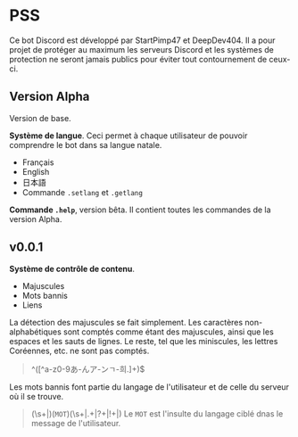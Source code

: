 # PSS
Ce bot Discord est développé par StartPimp47 et DeepDev404. Il a pour projet de protéger au maximum les serveurs Discord et les systèmes de protection ne seront jamais publics pour éviter tout contournement de ceux-ci.

## Version Alpha
Version de base.

**Système de langue**. Ceci permet à chaque utilisateur de pouvoir comprendre le bot dans sa langue natale.
  * Français
  * English
  * 日本語
  * Commande `.setlang` et `.getlang`

**Commande `.help`**, version bêta. Il contient toutes les commandes de la version Alpha.

## v0.0.1

**Système de contrôle de contenu**.
 * Majuscules
 * Mots bannis
 * Liens
 
La détection des majuscules se fait simplement. Les caractères non-alphabétiques sont comptés comme étant des majuscules, ainsi que les espaces et les sauts de lignes. Le reste, tel que les miniscules, les lettres Coréennes, etc. ne sont pas comptés.
> ^([^a-z0-9あ-んア-ンㄱ-희.]+)$

Les mots bannis font partie du langage de l'utilisateur et de celle du serveur où il se trouve.
> (\s+|)(`MOT`)(\s+|\.+|\?+|!+|)
Le `MOT` est l'insulte du langage ciblé dnas le message de l'utilisateur.
